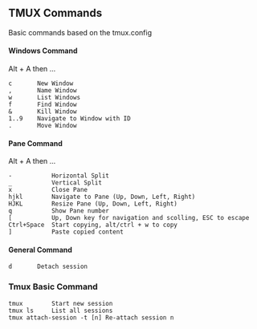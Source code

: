 TMUX Commands 
---
Basic commands based on the tmux.config


#### Windows Command
Alt + A then ...
```
c       New Window 
,       Name Window 
w       List Windows
f       Find Window
&       Kill Window
1..9    Navigate to Window with ID
.       Move Window 
```

#### Pane Command
Alt + A then ...
```
-           Horizontal Split
_           Vertical Split
x           Close Pane
hjkl        Navigate to Pane (Up, Down, Left, Right)
HJKL        Resize Pane (Up, Down, Left, Right)
q           Show Pane number
[	        Up, Down key for navigation and scolling, ESC to escape
Ctrl+Space  Start copying, alt/ctrl + w to copy
]           Paste copied content
```

#### General Command
```
d       Detach session
```

### Tmux Basic Command
```
tmux		Start new session
tmux ls		List all sessions 
tmux attach-session -t [n] Re-attach session n
```



